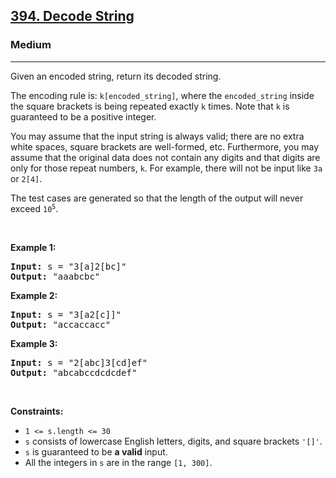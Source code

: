 <h2><a href="https://leetcode.com/problems/decode-string/">394. Decode String</a></h2><h3>Medium</h3><hr><div style="user-select: auto;"><p style="user-select: auto;">Given an encoded string, return its decoded string.</p>

<p style="user-select: auto;">The encoding rule is: <code style="user-select: auto;">k[encoded_string]</code>, where the <code style="user-select: auto;">encoded_string</code> inside the square brackets is being repeated exactly <code style="user-select: auto;">k</code> times. Note that <code style="user-select: auto;">k</code> is guaranteed to be a positive integer.</p>

<p style="user-select: auto;">You may assume that the input string is always valid; there are no extra white spaces, square brackets are well-formed, etc. Furthermore, you may assume that the original data does not contain any digits and that digits are only for those repeat numbers, <code style="user-select: auto;">k</code>. For example, there will not be input like <code style="user-select: auto;">3a</code> or <code style="user-select: auto;">2[4]</code>.</p>

<p style="user-select: auto;">The test cases are generated so that the length of the output will never exceed <code style="user-select: auto;">10<sup style="user-select: auto;">5</sup></code>.</p>

<p style="user-select: auto;">&nbsp;</p>
<p style="user-select: auto;"><strong style="user-select: auto;">Example 1:</strong></p>

<pre style="user-select: auto;"><strong style="user-select: auto;">Input:</strong> s = "3[a]2[bc]"
<strong style="user-select: auto;">Output:</strong> "aaabcbc"
</pre>

<p style="user-select: auto;"><strong style="user-select: auto;">Example 2:</strong></p>

<pre style="user-select: auto;"><strong style="user-select: auto;">Input:</strong> s = "3[a2[c]]"
<strong style="user-select: auto;">Output:</strong> "accaccacc"
</pre>

<p style="user-select: auto;"><strong style="user-select: auto;">Example 3:</strong></p>

<pre style="user-select: auto;"><strong style="user-select: auto;">Input:</strong> s = "2[abc]3[cd]ef"
<strong style="user-select: auto;">Output:</strong> "abcabccdcdcdef"
</pre>

<p style="user-select: auto;">&nbsp;</p>
<p style="user-select: auto;"><strong style="user-select: auto;">Constraints:</strong></p>

<ul style="user-select: auto;">
	<li style="user-select: auto;"><code style="user-select: auto;">1 &lt;= s.length &lt;= 30</code></li>
	<li style="user-select: auto;"><code style="user-select: auto;">s</code> consists of lowercase English letters, digits, and square brackets <code style="user-select: auto;">'[]'</code>.</li>
	<li style="user-select: auto;"><code style="user-select: auto;">s</code> is guaranteed to be <strong style="user-select: auto;">a valid</strong> input.</li>
	<li style="user-select: auto;">All the integers in <code style="user-select: auto;">s</code> are in the range <code style="user-select: auto;">[1, 300]</code>.</li>
</ul>
</div>